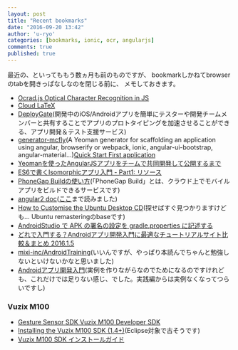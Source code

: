 ```yaml
---
layout: post
title: "Recent bookmarks"
date: "2016-09-20 13:42"
author: 'u-ryo'
categories: [bookmarks, ionic, ocr, angularjs]
comments: true
published: true
---
```

最近の、といってももう数ヵ月も前のものですが、
bookmarkしかねてbrowserのtabを開きっぱなしなのを閉じる前に、
メモしておきます。

* [Ocrad.js Optical Character Recognition in JS](http://antimatter15.com/ocrad.js/demo.html)
* [Cloud LaTeX](https://cloudlatex.io/)
* [DeployGate](https://deploygate.com/)(開発中のiOS/Androidアプリを簡単にテスターや開発チームメンバーと共有することでアプリのプロトタイピングを加速させることができる、アプリ開発＆テスト支援サービス)
* [generator-mcfly](https://github.com/mcfly-io/generator-mcfly)(A Yeoman generator for scaffolding an application using angular, browserify or webpack, ionic, angular-ui-bootstrap, angular-material...)[Quick Start First application](https://github.com/mcfly-io/generator-mcfly/wiki/Quick-Start-First-application)
* [Yeomanを使ったAngularJSアプリをチームで共同開発して公開するまで](http://qiita.com/tetsuya/items/a488b66a88369307a213)
* [ES6で書くIsomorphicアプリ入門 - Part1: リソース](http://qiita.com/masato/items/b4fff7e885f78cd96edb)
* [PhoneGap Buildの使い方](http://www.adobe.com/jp/devnet/phonegap/articles/phonegap_build_instructions.html)(「PhoneGap Build」とは、クラウド上でモバイルアプリをビルドできるサービスです)
* [angular2 doc](https://angular.io/docs/ts/latest/)([ここ](https://angular.io/docs/ts/latest/guide/template-syntax.html)まで読みました)
* [How to Customise the Ubuntu Desktop CD](https://help.ubuntu.com/community/LiveCDCustomization)(探せばすぐ見つかりますけども... Ubuntu remasteringのbaseです)
* [AndroidStudio で APK の署名の設定を gradle.properties に記述する](http://wada811.blogspot.com/2014/10/avoid-exposing-signing-config-using-gradle-properties.html)
* [どれで入門する？Androidアプリ開発入門に最適なチュートリアルサイト比較＆まとめ 2016.1.5](https://blog.techstars.jp/android-tuto/)
* [mixi-inc/AndroidTraining](http://mixi-inc.github.io/AndroidTraining/)(いいんですが、やっぱり本読んでちゃんと勉強しないといけないかなと思いました)
* [Androidアプリ開発入門](http://androidguide.nomaki.jp/html/)(実例を作りながらなのでためになるのですけれども、これだけでは足りない感じ、でした。実践編からは実例なくなってつらいですし)

### Vuzix M100

* [Gesture Sensor SDK Vuzix M100 Developer SDK](https://d2iankuf53zudv.cloudfront.net/Content/Upload/Driver_File_GestureSensorSDK_20160317210116857.pdf)
* [Installing the Vuzix M100 SDK (1.4+)](https://d2iankuf53zudv.cloudfront.net/Content/Upload/Installing-the-Vuzix-M100-SDK.pdf)(Eclipse対象で古そうです)
* [Vuzix M100 SDK インストールガイド](https://d2iankuf53zudv.cloudfront.net/Content/Upload/Driver_File_m100sdk_manual_jpn_20151226175838467.pdf)